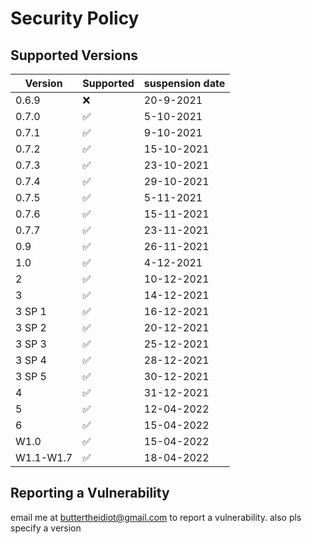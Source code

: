 # Security Policy

## Supported Versions


| Version | Supported          | suspension date |
| ------- | ------------------ | --------------- |
| 0.6.9   | :x:                | 20-9-2021       |
| 0.7.0   | :white_check_mark: | 5-10-2021       | 
| 0.7.1   | ✅                 | 9-10-2021       |
| 0.7.2   | ✅                 | 15-10-2021      |
| 0.7.3   | ✅                |  23-10-2021      |
| 0.7.4   | ✅                 | 29-10-2021      |
| 0.7.5   | ✅                 | 5-11-2021       |
| 0.7.6   | ✅                 | 15-11-2021      |
| 0.7.7   |  ✅                | 23-11-2021      |
| 0.9     | ✅                 | 26-11-2021      |
| 1.0     | ✅                 | 4-12-2021       |
| 2       | ✅                 | 10-12-2021      |
| 3       | ✅                 | 14-12-2021      |
| 3 SP 1  | ✅                 | 16-12-2021      |
| 3 SP 2  | ✅                 | 20-12-2021      |
| 3 SP 3  | ✅                 | 25-12-2021      |
| 3 SP 4  | ✅                 | 28-12-2021      |
| 3 SP 5  | ✅                 | 30-12-2021      |
| 4       | ✅                 | 31-12-2021      |
| 5       | ✅                 | 12-04-2022      |
| 6       | ✅                 | 15-04-2022      |
| W1.0    | ✅                 | 15-04-2022      |
| W1.1-W1.7 | ✅               | 18-04-2022      |

## Reporting a Vulnerability
email me at buttertheidiot@gmail.com to report a vulnerability. also pls specify a version
